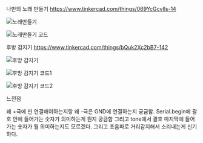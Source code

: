나만의 노래 만들기
https://www.tinkercad.com/things/069YcGcvIls-14

![노래만들기](https://github.com/sejongsmarcle/2024_Spring_SMARCLE_Snaegi_Study/assets/162894229/1a9daeb4-6791-4e69-8fa4-b4dc9815beca)

![노래만들기 코드](https://github.com/sejongsmarcle/2024_Spring_SMARCLE_Snaegi_Study/assets/162894229/60b70ce5-24cb-4730-a2f8-fa4c5b47f449)



후방 감지기
https://www.tinkercad.com/things/bQuk2Xc2bB7-142

![후방 감지기](https://github.com/sejongsmarcle/2024_Spring_SMARCLE_Snaegi_Study/assets/162894229/b4f3dad5-d7d3-4ba7-b503-219aee23d3fa)

![후방 감지기 코드1](https://github.com/sejongsmarcle/2024_Spring_SMARCLE_Snaegi_Study/assets/162894229/ec9af432-8141-4191-9ae5-5a73938792f3)

![후방 감지기 코드2](https://github.com/sejongsmarcle/2024_Spring_SMARCLE_Snaegi_Study/assets/162894229/8d608ac6-0873-4aeb-8d23-71229553f9d3)


느낀점

왜 +극에 핀 연결해야하는지랑 왜 -극은 GND에 연결하는지
궁금함.
Serial.begin에 괄호 안에 들어가는 숫자가 의미하는게
뭔지 궁금함
그리고 tone에서 괄호 마지막에 들어가는 숫자가 뭘
의미하는지도 모르겠다.
그리고 초음파로 거리감지해서 소리내는게 신기하다.
